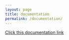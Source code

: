 ```yaml
---
layout: page
title: documentation
permalink: /documentation/
---
```


<!-- Add the following line to include the GitHub link in the top bar -->
[Click this documentation link](https://blueskyseoul.readthedocs.io/en/latest/)